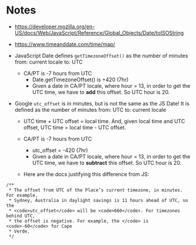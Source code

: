 # Notes

- https://developer.mozilla.org/en-US/docs/Web/JavaScript/Reference/Global_Objects/Date/toISOString

- https://www.timeanddate.com/time/map/

- JavaScript Date defines `getTimezoneOffset()` as the number of minutes
  from: current locale
  to: UTC

  - CA/PT is -7 hours from UTC
    - Date.getTimezoneOffset() is +420 (7hr)
    - Given a date in CA/PT locale, where hour = 13, in order to get the UTC
      time, we have to **add** this offset. So UTC hour is 20.

- Google `utc_offset` is in minutes, but is not the same as the JS Date! It is
  defined as the number of minutes
  from: UTC
  to: current locale

  - UTC time + UTC offset = local time.
    And, given local time and UTC offset, UTC time = local time - UTC offset.

  - CA/PT is -7 hours from UTC

    - utc_offset = -420 (7hr)
    - Given a date in CA/PT locale, where hour = 13, in order to get the UTC
      time, we have to **subtract** this offset. So UTC hour is 20.

  - Here are the docs justifying this difference from JS:

```
/**
 * The offset from UTC of the Place’s current timezone, in minutes. For example,
 * Sydney, Australia in daylight savings is 11 hours ahead of UTC, so the
 * <code>utc_offset</code> will be <code>660</code>. For timezones behind UTC,
 * the offset is negative. For example, the </code> is <code>-60</code> for Cape
 * Verde.
 */
```
